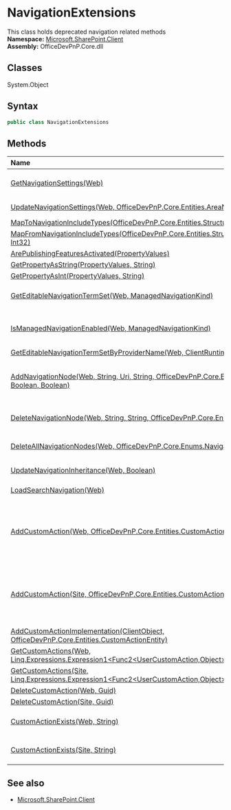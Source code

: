 # NavigationExtensions
This class holds deprecated navigation related methods  
**Namespace:** [Microsoft.SharePoint.Client](Microsoft.SharePoint.Client.md)  
**Assembly:** OfficeDevPnP.Core.dll  
## Classes
System.Object  
## Syntax
```C#
public class NavigationExtensions
```
## Methods
|**Name**|**Description**|
|:-----|:-----|
| [GetNavigationSettings(Web)](NavigationExtensionsGetNavigationSettingsWeb.md) | Returns the navigation settings for the selected web
| [UpdateNavigationSettings(Web, OfficeDevPnP.Core.Entities.AreaNavigationEntity)](NavigationExtensionsUpdateNavigationSettingsWebOfficeDevPnP.Core.Entities.AreaNavigationEntity.md) | Updates navigation settings for the current web
| [MapToNavigationIncludeTypes(OfficeDevPnP.Core.Entities.StructuralNavigationEntity)](NavigationExtensionsMapToNavigationIncludeTypesOfficeDevPnP.Core.Entities.StructuralNavigationEntity.md) | 
| [MapFromNavigationIncludeTypes(OfficeDevPnP.Core.Entities.StructuralNavigationEntity, Int32)](NavigationExtensionsMapFromNavigationIncludeTypesOfficeDevPnP.Core.Entities.StructuralNavigationEntityInt32.md) | 
| [ArePublishingFeaturesActivated(PropertyValues)](NavigationExtensionsArePublishingFeaturesActivatedPropertyValues.md) | 
| [GetPropertyAsString(PropertyValues, String)](NavigationExtensionsGetPropertyAsStringPropertyValuesString.md) | 
| [GetPropertyAsInt(PropertyValues, String)](NavigationExtensionsGetPropertyAsIntPropertyValuesString.md) | 
| [GetEditableNavigationTermSet(Web, ManagedNavigationKind)](NavigationExtensionsGetEditableNavigationTermSetWebManagedNavigationKind.md) | Returns an editable version of the Global Navigation TermSet for a web site
| [IsManagedNavigationEnabled(Web, ManagedNavigationKind)](NavigationExtensionsIsManagedNavigationEnabledWebManagedNavigationKind.md) | Determines whether the current Web has the managed navigation enabled
| [GetEditableNavigationTermSetByProviderName(Web, ClientRuntimeContext, String)](NavigationExtensionsGetEditableNavigationTermSetByProviderNameWebClientRuntimeContextString.md) | 
| [AddNavigationNode(Web, String, Uri, String, OfficeDevPnP.Core.Enums.NavigationType, Boolean, Boolean)](NavigationExtensionsAddNavigationNodeWebStringUriStringOfficeDevPnP.Core.Enums.NavigationTypeBooleanBoolean.md) | Add a node to quick launch, top navigation bar or search navigation. The node will be added as the last node in the collection.
| [DeleteNavigationNode(Web, String, String, OfficeDevPnP.Core.Enums.NavigationType)](NavigationExtensionsDeleteNavigationNodeWebStringStringOfficeDevPnP.Core.Enums.NavigationType.md) | Deletes a navigation node from the quickLaunch or top navigation bar
| [DeleteAllNavigationNodes(Web, OfficeDevPnP.Core.Enums.NavigationType)](NavigationExtensionsDeleteAllNavigationNodesWebOfficeDevPnP.Core.Enums.NavigationType.md) | Deletes all Navigation Nodes from a given navigation
| [UpdateNavigationInheritance(Web, Boolean)](NavigationExtensionsUpdateNavigationInheritanceWebBoolean.md) | Updates the navigation inheritance setting
| [LoadSearchNavigation(Web)](NavigationExtensionsLoadSearchNavigationWeb.md) | Loads the search navigation nodes
| [AddCustomAction(Web, OfficeDevPnP.Core.Entities.CustomActionEntity)](NavigationExtensionsAddCustomActionWebOfficeDevPnP.Core.Entities.CustomActionEntity.md) | Adds custom action to a web. If the CustomAction exists the item will be updated. Setting CustomActionEntity.Remove == true will delete the CustomAction.
| [AddCustomAction(Site, OfficeDevPnP.Core.Entities.CustomActionEntity)](NavigationExtensionsAddCustomActionSiteOfficeDevPnP.Core.Entities.CustomActionEntity.md) | Adds custom action to a site collection. If the CustomAction exists the item will be updated. Setting CustomActionEntity.Remove == true will delete the CustomAction.
| [AddCustomActionImplementation(ClientObject, OfficeDevPnP.Core.Entities.CustomActionEntity)](NavigationExtensionsAddCustomActionImplementationClientObjectOfficeDevPnP.Core.Entities.CustomActionEntity.md) | 
| [GetCustomActions(Web, Linq.Expressions.Expression1<Func2<UserCustomAction,Object>>[])](NavigationExtensionsGetCustomActionsWebLinq.Expressions.Expression1<Func2<UserCustomAction,Object>>[].md) | 
| [GetCustomActions(Site, Linq.Expressions.Expression1<Func2<UserCustomAction,Object>>[])](NavigationExtensionsGetCustomActionsSiteLinq.Expressions.Expression1<Func2<UserCustomAction,Object>>[].md) | 
| [DeleteCustomAction(Web, Guid)](NavigationExtensionsDeleteCustomActionWebGuid.md) | Removes a custom action
| [DeleteCustomAction(Site, Guid)](NavigationExtensionsDeleteCustomActionSiteGuid.md) | Removes a custom action
| [CustomActionExists(Web, String)](NavigationExtensionsCustomActionExistsWebString.md) | Utility method to check particular custom action already exists on the web
| [CustomActionExists(Site, String)](NavigationExtensionsCustomActionExistsSiteString.md) | Utility method to check particular custom action already exists on the web
## See also
- [Microsoft.SharePoint.Client](Microsoft.SharePoint.Client.md)
